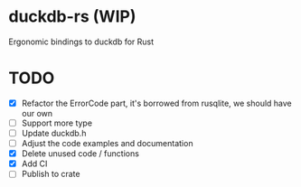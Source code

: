 # duckdb-rs (WIP)
 Ergonomic bindings to duckdb for Rust 

# TODO

- [x] Refactor the ErrorCode part, it's borrowed from rusqlite, we should have our own
- [ ] Support more type
- [ ] Update duckdb.h
- [ ] Adjust the code examples and documentation
- [x] Delete unused code / functions
- [x] Add CI
- [ ] Publish to crate
